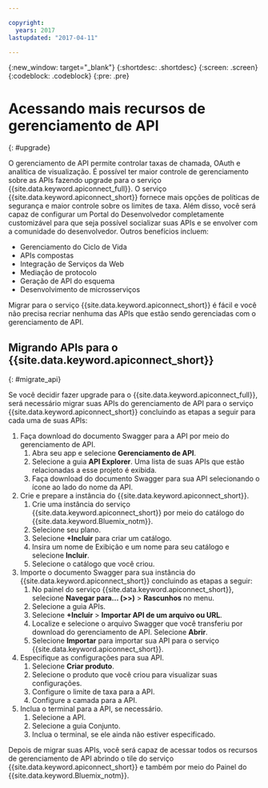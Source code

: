 ```yaml
---

copyright:
  years: 2017
lastupdated: "2017-04-11"

---
```



{:new_window: target="_blank"}
{:shortdesc: .shortdesc}
{:screen: .screen}
{:codeblock: .codeblock}
{:pre: .pre}

# Acessando mais recursos de gerenciamento de API
{: #upgrade}

O gerenciamento de API permite controlar taxas de chamada, OAuth e analítica de visualização. É possível ter maior controle de gerenciamento sobre as APIs fazendo upgrade para o serviço {{site.data.keyword.apiconnect_full}}. O serviço {{site.data.keyword.apiconnect_short}} fornece mais opções de políticas de segurança e maior controle sobre os limites de taxa. Além disso, você será capaz de configurar um Portal do Desenvolvedor completamente customizável para que seja possível socializar suas APIs e se envolver com a comunidade do desenvolvedor. Outros benefícios incluem:
* Gerenciamento do Ciclo de Vida
* APIs compostas
* Integração de Serviços da Web
* Mediação de protocolo
* Geração de API do esquema
* Desenvolvimento de microsserviços

Migrar para o serviço {{site.data.keyword.apiconnect_short}} é fácil e você não precisa recriar nenhuma das APIs que estão sendo gerenciadas com o gerenciamento de API.

## Migrando APIs para o {{site.data.keyword.apiconnect_short}}
{: #migrate_api}

Se você decidir fazer upgrade para o {{site.data.keyword.apiconnect_full}}, será necessário migrar suas APIs do gerenciamento de API para o serviço {{site.data.keyword.apiconnect_short}} concluindo as etapas a seguir para cada uma de suas APIs: 

1. Faça download do documento Swagger para a API por meio do gerenciamento de API.
    1. Abra seu app e selecione **Gerenciamento de API**.
	2. Selecione a guia **API Explorer**. Uma lista de suas APIs que estão relacionadas a esse projeto é exibida.
    2. Faça download do documento Swagger para sua API selecionando o ícone ao lado do nome da API.
2. Crie e prepare a instância do {{site.data.keyword.apiconnect_short}}. 
    1. Crie uma instância do serviço {{site.data.keyword.apiconnect_short}} por meio do catálogo do {{site.data.keyword.Bluemix_notm}}.
	2. Selecione seu plano.
	3. Selecione **+Incluir** para criar um catálogo.
	4. Insira um nome de Exibição e um nome para seu catálogo e selecione **Incluir**.
	5. Selecione o catálogo que você criou.
3. Importe o documento Swagger para sua instância do {{site.data.keyword.apiconnect_short}} concluindo as etapas a seguir:
	1. No painel do serviço {{site.data.keyword.apiconnect_short}}, selecione **Navegar para... (>>)** > **Rascunhos** no menu.
	2. Selecione a guia APIs.
	3. Selecione **+Incluir** > **Importar API de um arquivo ou URL**.
	4. Localize e selecione o arquivo Swagger que você transferiu por download do gerenciamento de API. Selecione **Abrir**.
	5. Selecione **Importar** para importar sua API para o serviço {{site.data.keyword.apiconnect_short}}.
4. Especifique as configurações para sua API.
    1. Selecione **Criar produto**.
	2. Selecione o produto que você criou para visualizar suas configurações.
	3. Configure o limite de taxa para a API.
	4. Configure a camada para a API.
5. Inclua o terminal para a API, se necessário.
    1. Selecione a API.
	2. Selecione a guia Conjunto.
	3. Inclua o terminal, se ele ainda não estiver especificado.
	
 Depois de migrar suas APIs, você será capaz de acessar todos os recursos de gerenciamento de API abrindo o tile do serviço {{site.data.keyword.apiconnect_short}} e também por meio do Painel do {{site.data.keyword.Bluemix_notm}}. 

 
